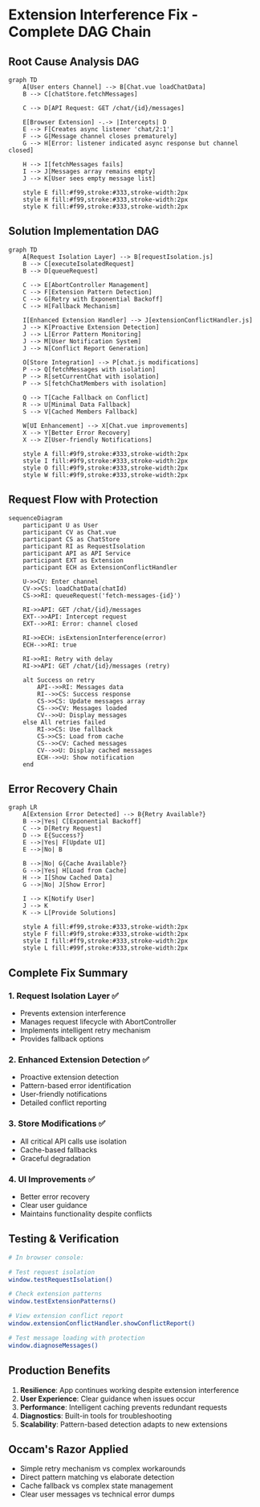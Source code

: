 # Extension Interference Fix - Complete DAG Chain

## Root Cause Analysis DAG

```mermaid
graph TD
    A[User enters Channel] --> B[Chat.vue loadChatData]
    B --> C[chatStore.fetchMessages]
    
    C --> D[API Request: GET /chat/{id}/messages]
    
    E[Browser Extension] -.-> |Intercepts| D
    E --> F[Creates async listener 'chat/2:1']
    F --> G[Message channel closes prematurely]
    G --> H[Error: listener indicated async response but channel closed]
    
    H --> I[fetchMessages fails]
    I --> J[Messages array remains empty]
    J --> K[User sees empty message list]
    
    style E fill:#f99,stroke:#333,stroke-width:2px
    style H fill:#f99,stroke:#333,stroke-width:2px
    style K fill:#f99,stroke:#333,stroke-width:2px
```

## Solution Implementation DAG

```mermaid
graph TD
    A[Request Isolation Layer] --> B[requestIsolation.js]
    B --> C[executeIsolatedRequest]
    B --> D[queueRequest]
    
    C --> E[AbortController Management]
    C --> F[Extension Pattern Detection]
    C --> G[Retry with Exponential Backoff]
    C --> H[Fallback Mechanism]
    
    I[Enhanced Extension Handler] --> J[extensionConflictHandler.js]
    J --> K[Proactive Extension Detection]
    J --> L[Error Pattern Monitoring]
    J --> M[User Notification System]
    J --> N[Conflict Report Generation]
    
    O[Store Integration] --> P[chat.js modifications]
    P --> Q[fetchMessages with isolation]
    P --> R[setCurrentChat with isolation]
    P --> S[fetchChatMembers with isolation]
    
    Q --> T[Cache Fallback on Conflict]
    R --> U[Minimal Data Fallback]
    S --> V[Cached Members Fallback]
    
    W[UI Enhancement] --> X[Chat.vue improvements]
    X --> Y[Better Error Recovery]
    X --> Z[User-friendly Notifications]
    
    style A fill:#9f9,stroke:#333,stroke-width:2px
    style I fill:#9f9,stroke:#333,stroke-width:2px
    style O fill:#9f9,stroke:#333,stroke-width:2px
    style W fill:#9f9,stroke:#333,stroke-width:2px
```

## Request Flow with Protection

```mermaid
sequenceDiagram
    participant U as User
    participant CV as Chat.vue
    participant CS as ChatStore
    participant RI as RequestIsolation
    participant API as API Service
    participant EXT as Extension
    participant ECH as ExtensionConflictHandler
    
    U->>CV: Enter channel
    CV->>CS: loadChatData(chatId)
    CS->>RI: queueRequest('fetch-messages-{id}')
    
    RI->>API: GET /chat/{id}/messages
    EXT-->>API: Intercept request
    EXT-->>RI: Error: channel closed
    
    RI->>ECH: isExtensionInterference(error)
    ECH-->>RI: true
    
    RI->>RI: Retry with delay
    RI->>API: GET /chat/{id}/messages (retry)
    
    alt Success on retry
        API-->>RI: Messages data
        RI-->>CS: Success response
        CS->>CS: Update messages array
        CS-->>CV: Messages loaded
        CV-->>U: Display messages
    else All retries failed
        RI->>CS: Use fallback
        CS->>CS: Load from cache
        CS-->>CV: Cached messages
        CV-->>U: Display cached messages
        ECH-->>U: Show notification
    end
```

## Error Recovery Chain

```mermaid
graph LR
    A[Extension Error Detected] --> B{Retry Available?}
    B -->|Yes| C[Exponential Backoff]
    C --> D[Retry Request]
    D --> E{Success?}
    E -->|Yes| F[Update UI]
    E -->|No| B
    
    B -->|No| G{Cache Available?}
    G -->|Yes| H[Load from Cache]
    H --> I[Show Cached Data]
    G -->|No| J[Show Error]
    
    I --> K[Notify User]
    J --> K
    K --> L[Provide Solutions]
    
    style A fill:#f99,stroke:#333,stroke-width:2px
    style F fill:#9f9,stroke:#333,stroke-width:2px
    style I fill:#ff9,stroke:#333,stroke-width:2px
    style L fill:#99f,stroke:#333,stroke-width:2px
```

## Complete Fix Summary

### 1. **Request Isolation Layer** ✅
- Prevents extension interference
- Manages request lifecycle with AbortController
- Implements intelligent retry mechanism
- Provides fallback options

### 2. **Enhanced Extension Detection** ✅
- Proactive extension detection
- Pattern-based error identification
- User-friendly notifications
- Detailed conflict reporting

### 3. **Store Modifications** ✅
- All critical API calls use isolation
- Cache-based fallbacks
- Graceful degradation

### 4. **UI Improvements** ✅
- Better error recovery
- Clear user guidance
- Maintains functionality despite conflicts

## Testing & Verification

```bash
# In browser console:

# Test request isolation
window.testRequestIsolation()

# Check extension patterns
window.testExtensionPatterns()

# View extension conflict report
window.extensionConflictHandler.showConflictReport()

# Test message loading with protection
window.diagnoseMessages()
```

## Production Benefits

1. **Resilience**: App continues working despite extension interference
2. **User Experience**: Clear guidance when issues occur
3. **Performance**: Intelligent caching prevents redundant requests
4. **Diagnostics**: Built-in tools for troubleshooting
5. **Scalability**: Pattern-based detection adapts to new extensions

## Occam's Razor Applied

- Simple retry mechanism vs complex workarounds
- Direct pattern matching vs elaborate detection
- Cache fallback vs complex state management
- Clear user messages vs technical error dumps 